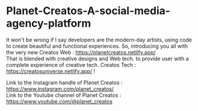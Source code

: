 # Planet-Creatos-A-social-media-agency-platform
It won't be wrong if I say developers are the modern-day artists, using code to create beautiful and functional experiences. So, introducing you all with the very new Creatos Web : https://planetcreatos.netlify.app/  
That is blended with creative designs and Web tech. to provide user with a complete experience of creative tech. Creatos Tech : https://creatosuniverse.netlify.app/ !  

Link to the Instagram handle of Planet Creatos : https://www.instagram.com/planet_creatos/  
Link to the Youtube channel of Planet Creatos : https://www.youtube.com/@planet_creatos
